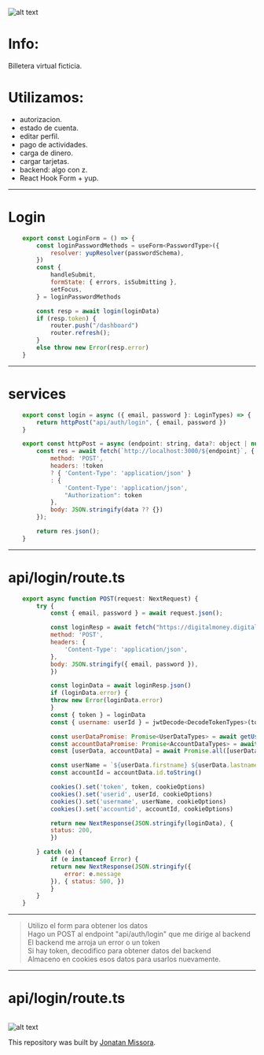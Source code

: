 ![alt text](/public/preview.webp "preview image repository")
# Info:
Billetera virtual ficticia. 
      
# Utilizamos:
-  autorizacion.
-  estado de cuenta.
-  editar perfil.
-  pago de actividades.
-  carga de dinero.
-  cargar tarjetas.
-  backend: algo con z.
-  React Hook Form + yup.

****************************
Login
======

```javascript
    export const LoginForm = () => {
        const loginPasswordMethods = useForm<PasswordType>({
            resolver: yupResolver(passwordSchema),
        })
        const {
            handleSubmit,
            formState: { errors, isSubmitting },
            setFocus,
        } = loginPasswordMethods

        const resp = await login(loginData)
        if (resp.token) {
            router.push("/dashboard")
            router.refresh();
        }
        else throw new Error(resp.error)
    }

```

****************************
services
=========

```javascript
    export const login = async ({ email, password }: LoginTypes) => {
        return httpPost("api/auth/login", { email, password })
    }

    export const httpPost = async (endpoint: string, data?: object | null, token?: string) => {
        const res = await fetch(`http://localhost:3000/${endpoint}`, {
            method: 'POST',
            headers: !token
            ? { 'Content-Type': 'application/json' }
            : {
                'Content-Type': 'application/json',
                "Authorization": token
            },
            body: JSON.stringify(data ?? {})
        });

        return res.json();
    }
```

****************************
api/login/route.ts
===================

```javascript
    export async function POST(request: NextRequest) {
        try {
            const { email, password } = await request.json();

            const loginResp = await fetch("https://digitalmoney.digitalhouse.com/api/login", {
            method: 'POST',
            headers: {
                'Content-Type': 'application/json',
            },
            body: JSON.stringify({ email, password }),
            })

            const loginData = await loginResp.json()
            if (loginData.error) {
            throw new Error(loginData.error)
            }
            const { token } = loginData
            const { username: userId } = jwtDecode<DecodeTokenTypes>(token)

            const userDataPromise: Promise<UserDataTypes> = await getUserData(userId, token,)
            const accountDataPromise: Promise<AccountDataTypes> = await getAccountData(token)
            const [userData, accountData] = await Promise.all([userDataPromise, accountDataPromise])

            const userName = `${userData.firstname} ${userData.lastname}`
            const accountId = accountData.id.toString()

            cookies().set('token', token, cookieOptions)
            cookies().set('userid', userId, cookieOptions)
            cookies().set('username', userName, cookieOptions)
            cookies().set('accountid', accountId, cookieOptions)

            return new NextResponse(JSON.stringify(loginData), {
            status: 200,
            })

        } catch (e) {
            if (e instanceof Error) {
            return new NextResponse(JSON.stringify({
                error: e.message
            }), { status: 500, })
            }
        }
    }
```
***************************************
>Utilizo el form para obtener los datos<br />
>Hago un POST al endpoint "api/auth/login" que me dirige al backend<br />
>El backend me arroja un error o un token<br />
>Si hay token, decodifico para obtener datos del backend<br />
>Almaceno en cookies esos datos para usarlos nuevamente.

****************************
api/login/route.ts
===================

```javascript

```

![alt text](https://avatars.githubusercontent.com/u/68980231?s=400&u=47296af9dbc2dba8be2e39a106545ddad55f98c7&v=4 "My avatar image")

This repository was built by [Jonatan Missora](https://github.com/jonatanjmissora).